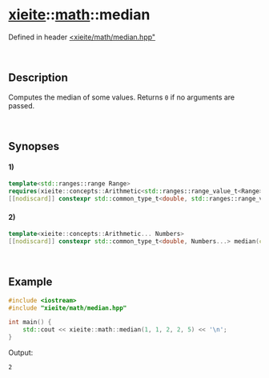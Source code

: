 # [xieite](../../xieite.md)\:\:[math](../../math.md)\:\:median
Defined in header [<xieite/math/median.hpp"](../../../include/xieite/math/median.hpp)

&nbsp;

## Description
Computes the median of some values. Returns `0` if no arguments are passed.

&nbsp;

## Synopses
#### 1)
```cpp
template<std::ranges::range Range>
requires(xieite::concepts::Arithmetic<std::ranges::range_value_t<Range>>)
[[nodiscard]] constexpr std::common_type_t<double, std::ranges::range_value_t<Range>> median(Range range) noexcept;
```
#### 2)
```cpp
template<xieite::concepts::Arithmetic... Numbers>
[[nodiscard]] constexpr std::common_type_t<double, Numbers...> median(const Numbers... values) noexcept;
```

&nbsp;

## Example
```cpp
#include <iostream>
#include "xieite/math/median.hpp"

int main() {
    std::cout << xieite::math::median(1, 1, 2, 2, 5) << '\n';
}
```
Output:
```
2
```
